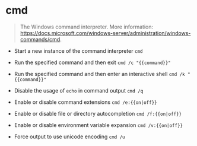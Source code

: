 # cmd
> The Windows command interpreter.
> More information: <https://docs.microsoft.com/windows-server/administration/windows-commands/cmd>.

- Start a new instance of the command interpreter
`cmd`

- Run the specified command and then exit
`cmd /c "{{command}}"`

- Run the specified command and then enter an interactive shell
`cmd /k "{{command}}"`

- Disable the usage of `echo` in command output
`cmd /q`

- Enable or disable command extensions
`cmd /e:{{on|off}}`

- Enable or disable file or directory autocompletion
`cmd /f:{{on|off}}`

- Enable or disable environment variable expansion
`cmd /v:{{on|off}}`

- Force output to use unicode encoding
`cmd /u`
